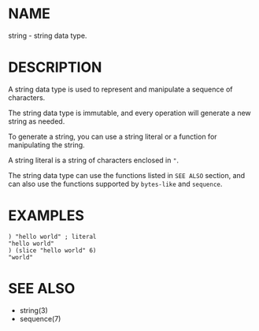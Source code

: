 # NAME
string - string data type.

# DESCRIPTION
A string data type is used to represent and manipulate a sequence of characters.

The string data type is immutable, and every operation will generate a new string as needed.

To generate a string, you can use a string literal or a function for manipulating the string.

A string literal is a string of characters enclosed in `"`.

The string data type can use the functions listed in `SEE ALSO` section, and can also use the functions supported by `bytes-like` and `sequence`.

# EXAMPLES

    ) "hello world" ; literal
    "hello world"
    ) (slice "hello world" 6)
    "world"

# SEE ALSO
- string(3)
- sequence(7)
